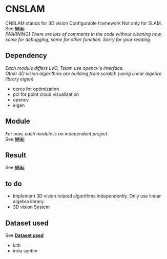 # CNSLAM
CNSLAM stands for 3D vision Configurable framework Not only for SLAM.  
See **[Wiki](https://github.com/yunzhi-teng/CNSLAM/wiki)**  
*\[WARNING\] There are lots of comments in the code without cleaning now, some for debugging, some for other function. Sorry for your reading.*
## Dependency
*Each module differs*
*LVO, Tslam use opencv's interface.*  
*Other 3D vision algorithms are building from scratch (using linear algebra library eigen)*  
- ceres for optimization
- pcl for point cloud visualization
- opencv
- eigen

## Module
*For now, each module is an independent project.*  
See **[Wiki](https://github.com/yunzhi-teng/CNSLAM/wiki)**  
## Result 
See **[Wiki](https://github.com/yunzhi-teng/CNSLAM/wiki)**  
## to do
- Implement 3D vision related algorithms independently. Only use linear algebra library. 
- 3D vision System
## Dataset used
See **[Dataset used](https://github.com/yunzhi-teng/CNSLAM/wiki/Dataset-related)**  
- kitti
- inria syntim
